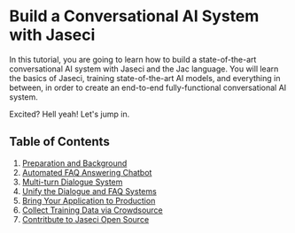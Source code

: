 # Build a Conversational AI System with Jaseci

In this tutorial, you are going to learn how to build a state-of-the-art conversational AI system with Jaseci and the Jac language.
You will learn the basics of Jaseci, training state-of-the-art AI models, and everything in between, in order to create an end-to-end fully-functional conversational AI system.

Excited? Hell yeah! Let's jump in.

## Table of Contents
1. [Preparation and Background](codelabs/1_preparation.md)
2. [Automated FAQ Answering Chatbot](codelabs/2_faq.md)
3. [Multi-turn Dialogue System](codelabs/3_dialogue_system.md)
4. [Unify the Dialogue and FAQ Systems](codelabs/4_unify_system.md)
5. [Bring Your Application to Production](codelabs/5_production.md)
6. [Collect Training Data via Crowdsource](codelabs/6_crowdsource.md)
7. [Contritbute to Jaseci Open Source](codelabs/7.contributing_to_jaseci.md)